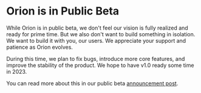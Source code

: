 # Orion is in Public Beta

While Orion is in public beta, we don't feel our vision is fully realized and ready for prime time. But we also don't want to build something in isolation. We want to build it with you, our users. We appreciate your support and patience as Orion evolves.

During this time, we plan to fix bugs, introduce more core features, and improve the stability of the product. We hope to have v1.0 ready some time in 2023.

You can read more about this in our public beta [announcement post](https://blog.kagi.com/kagi-orion-public-beta).

